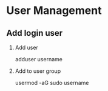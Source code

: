# User Management
## Add login user
1. Add user

    adduser username

2. Add to user group

    usermod -aG sudo username